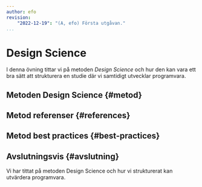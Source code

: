 ```yaml
---
author: efo
revision:
    "2022-12-19": "(A, efo) Första utgåvan."
...
```

Design Science
==================================

I denna övning tittar vi på metoden _Design Science_ och hur den kan vara ett bra sätt att strukturera en studie där vi samtidigt utvecklar programvara.



<!--more-->



Metoden Design Science {#metod}
--------------------------------------



Metod referenser {#references}
--------------------------------------



Metod best practices {#best-practices}
--------------------------------------



Avslutningsvis {#avslutning}
--------------------------------------

Vi har tittat på metoden Design Science och hur vi strukturerat kan utvärdera programvara.
